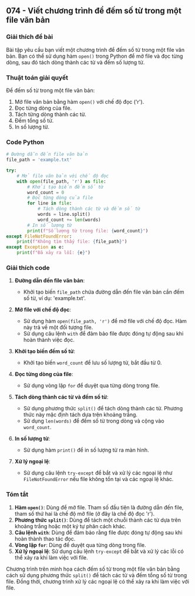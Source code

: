 ## 074 - Viết chương trình để đếm số từ trong một file văn bản

### Giải thích đề bài

Bài tập yêu cầu bạn viết một chương trình để đếm số từ trong một file văn bản. Bạn có thể sử dụng hàm `open()` trong Python để mở file và đọc từng dòng, sau đó tách dòng thành các từ và đếm số lượng từ.

### Thuật toán giải quyết

Để đếm số từ trong một file văn bản:

1. Mở file văn bản bằng hàm `open()` với chế độ đọc ('r').
2. Đọc từng dòng của file.
3. Tách từng dòng thành các từ.
4. Đếm tổng số từ.
5. In số lượng từ.

### Code Python

```python
# Đường dẫn đến file văn bản
file_path = 'example.txt'

try:
    # Mở file văn bản với chế độ đọc
    with open(file_path, 'r') as file:
        # Khởi tạo biến đếm số từ
        word_count = 0
        # Đọc từng dòng của file
        for line in file:
            # Tách dòng thành các từ và đếm số từ
            words = line.split()
            word_count += len(words)
        # In số lượng từ
        print(f"Số lượng từ trong file: {word_count}")
except FileNotFoundError:
    print(f"Không tìm thấy file: {file_path}")
except Exception as e:
    print(f"Đã xảy ra lỗi: {e}")
```

### Giải thích code

1. **Đường dẫn đến file văn bản**:

   - Khởi tạo biến `file_path` chứa đường dẫn đến file văn bản cần đếm số từ, ví dụ: 'example.txt'.

2. **Mở file với chế độ đọc**:

   - Sử dụng hàm `open(file_path, 'r')` để mở file với chế độ đọc. Hàm này trả về một đối tượng file.
   - Sử dụng câu lệnh `with` để đảm bảo file được đóng tự động sau khi hoàn thành việc đọc.

3. **Khởi tạo biến đếm số từ**:

   - Khởi tạo biến `word_count` để lưu số lượng từ, bắt đầu từ 0.

4. **Đọc từng dòng của file**:

   - Sử dụng vòng lặp `for` để duyệt qua từng dòng trong file.

5. **Tách dòng thành các từ và đếm số từ**:

   - Sử dụng phương thức `split()` để tách dòng thành các từ. Phương thức này mặc định tách dựa trên khoảng trắng.
   - Sử dụng `len(words)` để đếm số từ trong dòng và cộng vào `word_count`.

6. **In số lượng từ**:

   - Sử dụng hàm `print()` để in số lượng từ ra màn hình.

7. **Xử lý ngoại lệ**:
   - Sử dụng câu lệnh `try-except` để bắt và xử lý các ngoại lệ như `FileNotFoundError` nếu file không tồn tại và các ngoại lệ khác.

### Tóm tắt

1. **Hàm `open()`**: Dùng để mở file. Tham số đầu tiên là đường dẫn đến file, tham số thứ hai là chế độ mở file (ở đây là chế độ đọc 'r').
2. **Phương thức `split()`**: Dùng để tách một chuỗi thành các từ dựa trên khoảng trắng hoặc một ký tự phân cách khác.
3. **Câu lệnh `with`**: Dùng để đảm bảo rằng file được đóng tự động sau khi hoàn thành thao tác đọc.
4. **Vòng lặp `for`**: Dùng để duyệt qua từng dòng trong file.
5. **Xử lý ngoại lệ**: Sử dụng câu lệnh `try-except` để bắt và xử lý các lỗi có thể xảy ra khi làm việc với file.

Chương trình trên minh họa cách đếm số từ trong một file văn bản bằng cách sử dụng phương thức `split()` để tách các từ và đếm tổng số từ trong file. Đồng thời, chương trình xử lý các ngoại lệ có thể xảy ra khi làm việc với file.
